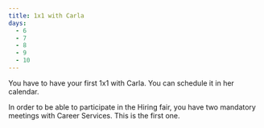 ```yaml
---
title: 1x1 with Carla
days:
  - 6
  - 7
  - 8
  - 9
  - 10
---
```



You have to have your first 1x1 with Carla. You can schedule it in her calendar.

In order to be able to participate in the Hiring fair, you have two mandatory meetings with Career Services. This is the first one.

